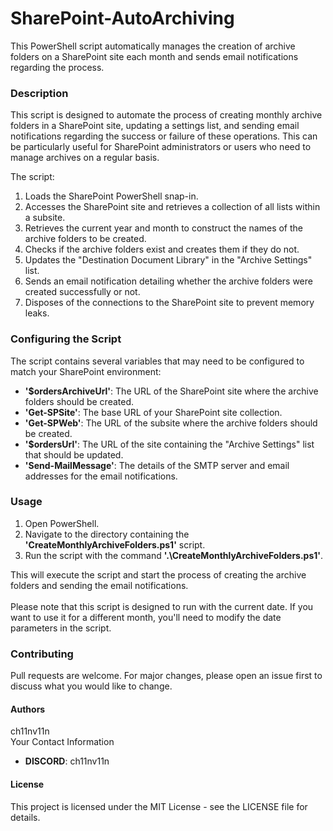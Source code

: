 # SharePoint-AutoArchiving
<p>This PowerShell script automatically manages the creation of archive folders on a SharePoint site each month and sends email notifications regarding the process.</p>
<h3>Description</h3>
<p>This script is designed to automate the process of creating monthly archive folders in a SharePoint site, updating a settings list, and sending email notifications regarding the success or failure of these operations. This can be particularly useful for SharePoint administrators or users who need to manage archives on a regular basis.</p>
<p>
  The script:
  <ol>
    <li>Loads the SharePoint PowerShell snap-in.</li>
    <li>Accesses the SharePoint site and retrieves a collection of all lists within a subsite.</li>
    <li>Retrieves the current year and month to construct the names of the archive folders to be created.</li>
    <li>Checks if the archive folders exist and creates them if they do not.</li>
    <li>Updates the "Destination Document Library" in the "Archive Settings" list.</li>
    <li>Sends an email notification detailing whether the archive folders were created successfully or not.</li>
    <li>Disposes of the connections to the SharePoint site to prevent memory leaks.</li>
  </ol>
</p>
<h3>Configuring the Script</h3>
<p>
  The script contains several variables that may need to be configured to match your SharePoint environment:
  <ul>
    <li><b>'$ordersArchiveUrl'</b>: The URL of the SharePoint site where the archive folders should be created.</li>
    <li><b>'Get-SPSite'</b>: The base URL of your SharePoint site collection.</li>
    <li><b>'Get-SPWeb'</b>: The URL of the subsite where the archive folders should be created.</li>
    <li><b>'$ordersUrl'</b>: The URL of the site containing the "Archive Settings" list that should be updated.</li>
    <li><b>'Send-MailMessage'</b>: The details of the SMTP server and email addresses for the email notifications.</li>
  </ul>
</p>
<h3>Usage</h3>
<ol>
    <li>Open PowerShell.</li>
    <li>Navigate to the directory containing the <b>'CreateMonthlyArchiveFolders.ps1'</b> script.</li>
    <li>Run the script with the command <b>'.\CreateMonthlyArchiveFolders.ps1'</b>.</li>
  </ol>
This will execute the script and start the process of creating the archive folders and sending the email notifications.
<br><br>
Please note that this script is designed to run with the current date. If you want to use it for a different month, you'll need to modify the date parameters in the script.
</p>
<h3>Contributing</h3>
<p>Pull requests are welcome. For major changes, please open an issue first to discuss what you would like to change.</p>
<h4>Authors</h4>
    <p>ch11nv11n
    <br>
    Your Contact Information
    <ul><li><b>DISCORD</b>: ch11nv11n</li></ul>
    </p>
<h4>License</h4>
<p>This project is licensed under the MIT License - see the LICENSE file for details.</p>
